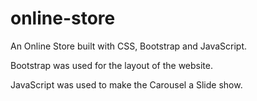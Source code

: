 # online-store

An Online Store built with CSS, Bootstrap and JavaScript.

Bootstrap was used for the layout of the website.

JavaScript was used to make the Carousel a Slide show.
